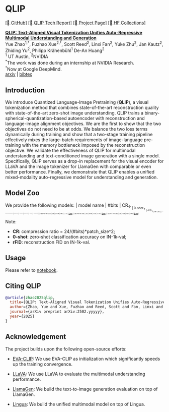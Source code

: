 # QLIP

[\[📂 GitHub\]](https://github.com/NVlabs/QLIP)
[\[📃 QLIP Tech Report\]](http://arxiv.org/abs/2502.yyyyy)
[\[🔗 Project Page\]](http://nvlabs.github.io/QLIP/)
[\[🤗 HF Collections\]](https://huggingface.co/collections/nvidia/qlip-67a478054fce07a7be99d5cd)

[**QLIP: Text-Aligned Visual Tokenization Unifies Auto-Regressive Multimodal Understanding and Generation**](http://arxiv.org/abs/2502.yyyyy)  
Yue Zhao<sup>1,&ast;</sup>,
Fuzhao Xue<sup>2,&dagger;</sup>,
Scott Reed</a><sup>2</sup>,
Linxi Fan<sup>2</sup>,
Yuke Zhu<sup>2</sup>,
Jan Kautz<sup>2</sup>,
Zhiding Yu<sup>2</sup>,
Philipp Kr&auml;henb&uuml;hl<sup>1</sup>
De-An Huang<sup>2</sup>  
<sup>1</sup> UT Austin, <sup>2</sup>NVIDIA  
<sup>&ast;</sup>The work was done during an internship at NVIDIA Research.  
<sup>&dagger;</sup>Now at Google DeepMind.  
[arxiv](http://arxiv.org/abs/2502.yyyyy) | [bibtex](#citing-qlip) 

## Introduction

We introduce Quantized Language-Image Pretraining (**QLIP**), a visual tokenization method that combines state-of-the-art reconstruction quality with state-of-the-art zero-shot image understanding.
QLIP trains a binary-spherical-quantization-based autoencoder with reconstruction and language-image alignment objectives.
We are the first to show that the two objectives do not need to be at odds.
We balance the two loss terms dynamically during training and show that a two-stage training pipeline effectively mixes the large-batch requirements of image-language pre-training with the memory bottleneck imposed by the reconstruction objective.
We validate the effectiveness of QLIP for multimodal understanding and text-conditioned image generation with a single model.
Specifically, QLIP serves as a drop-in replacement for the visual encoder for LLaVA and the image tokenizer for LlamaGen with comparable or even better performance.
Finally, we demonstrate that QLIP enables a unified mixed-modality auto-regressive model for understanding and generation.

## Model Zoo

We provide the following models:
| model name    | #bits  |  CR<sub>&uarr;<sub>   | 0-shot<sub>&uarr;<sub> | rFID<sub>&darr;<sub> | HF Link |
| ------------- | ------ | ----- | ------ | ---- | ------- |
| QLIP-B-16-256 |   28   | 219.4 |  74.3  | 3.21 | [🤗 link](https://huggingface.co/NVIDIA/QLIP-B-16-256) |
| QLIP-B-8-256  |   28   |  54.8 |  75.6  | 0.70 | [🤗 link](https://huggingface.co/NVIDIA/QLIP-B-8-256)  |
| QLIP-L-14-392 |   28   | 168   |  79.1  | 1.46 | [🤗 link](https://huggingface.co/NVIDIA/QLIP-L-14-392) |

Note:  
- **CR**: compression ratio = 24/(#bits)*patch_size^2;
- **0-shot**: zero-shot classification accuracy on IN-1k-val;
- **rFID**: reconstruction FID on IN-1k-val.

## Usage

Please refer to [notebook](QLIP/example.ipynb).

## Citing QLIP

```bibtex
@article{zhao2025qlip,
  title={QLIP: Text-Aligned Visual Tokenization Unifies Auto-Regressive Multimodal Understanding and Generation},
  author={Zhao, Yue and Xue, Fuzhao and Reed, Scott and Fan, Linxi and Zhu, Yuke and Kautz, Jan and Yu, Zhiding and Krähenbühl, Philipp and Huang, De-An},
  journal={arXiv preprint arXiv:2502.yyyyy},
  year={2025}
}
```

## Acknowledgement
The project builds upon the following open-source efforts:
- [EVA-CLIP](https://github.com/baaivision/EVA/tree/master/EVA-CLIP/rei): We use EVA-CLIP as initialization which significantly speeds up the training convergence.

- [LLaVA](https://github.com/haotian-liu/LLaVA): We use LLaVA to evaluate the multimodal understanding performance.

- [LlamaGen](https://github.com/FoundationVision/LlamaGen): We build the text-to-image generation evaluation on top of LlamaGen.

- [Lingua](https://github.com/facebookresearch/lingua): We build the unified multimodal model on top of Lingua.